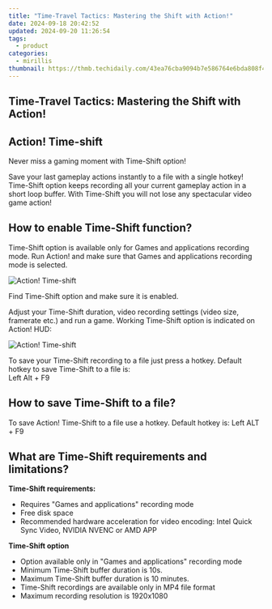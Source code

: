 ```yaml
---
title: "Time-Travel Tactics: Mastering the Shift with Action!"
date: 2024-09-18 20:42:52
updated: 2024-09-20 11:26:54
tags:
  - product
categories:
  - mirillis
thumbnail: https://thmb.techidaily.com/43ea76cba9094b7e586764e6bda808f45025f38856a330aa448f0606df3e468d.jpg
---
```


## Time-Travel Tactics: Mastering the Shift with Action!

## Action! Time-shift

Never miss a gaming moment with Time-Shift option!

Save your last gameplay actions instantly to a file with a single hotkey! Time-Shift option keeps recording all your current gameplay action in a short loop buffer. With Time-Shift you will not lose any spectacular video game action!

## How to enable Time-Shift function?

Time-Shift option is available only for Games and applications recording mode. Run Action! and make sure that Games and applications recording mode is selected. 

![Action! Time-shift](https://mirillis.com/res/old/media/images/product/time_shift/FEATURE_Time-shift_08.jpg) 

Find Time-Shift option and make sure it is enabled.

Adjust your Time-Shift duration, video recording settings (video size, framerate etc.) and run a game. Working Time-Shift option is indicated on Action! HUD:

![Action! Time-shift](https://mirillis.com/res/old/media/images/product/time_shift/FEATURE_Time-shift_10.jpg) 

To save your Time-Shift recording to a file just press a hotkey. Default hotkey to save Time-Shift to a file is:   
Left Alt + F9

## How to save Time-Shift to a file?

To save Action! Time-Shift to a file use a hotkey. Default hotkey is: Left ALT + F9

## What are Time-Shift requirements and limitations?

  
**Time-Shift requirements:**

* Requires "Games and applications" recording mode
* Free disk space
* Recommended hardware acceleration for video encoding: Intel Quick Sync Video, NVIDIA NVENC or AMD APP

**Time-Shift option**

* Option available only in "Games and applications" recording mode
* Minimum Time-Shift buffer duration is 10s.
* Maximum Time-Shift buffer duration is 10 minutes.
* Time-Shift recordings are available only in MP4 file format
* Maximum recording resolution is 1920x1080



<ins class="adsbygoogle"
     style="display:block"
     data-ad-format="autorelaxed"
     data-ad-client="ca-pub-7571918770474297"
     data-ad-slot="1223367746"></ins>



<ins class="adsbygoogle"
     style="display:block"
     data-ad-client="ca-pub-7571918770474297"
     data-ad-slot="8358498916"
     data-ad-format="auto"
     data-full-width-responsive="true"></ins>
